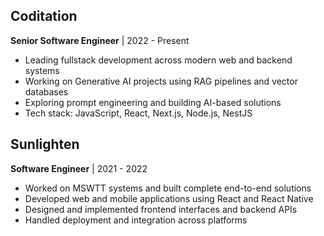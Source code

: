 ## Coditation
**Senior Software Engineer** | 2022 - Present

- Leading fullstack development across modern web and backend systems
- Working on Generative AI projects using RAG pipelines and vector databases
- Exploring prompt engineering and building AI-based solutions
- Tech stack: JavaScript, React, Next.js, Node.js, NestJS

## Sunlighten
**Software Engineer** | 2021 - 2022

- Worked on MSWTT systems and built complete end-to-end solutions
- Developed web and mobile applications using React and React Native
- Designed and implemented frontend interfaces and backend APIs
- Handled deployment and integration across platforms

